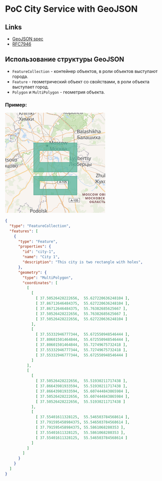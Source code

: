 # PoC City Service with GeoJSON

## Links

 - [GeoJSON spec](https://geojson.org/)
 - [RFC7946](https://www.iana.org/assignments/media-types/application/geo+json)

## Использование структуры GeoJSON

- `FeatureCollection` - контейнер объектов, в роли объектов выступают города.
- `Feature` - геометрический объект со свойствами, в роли объекта выступает город.
- `Polygon` и `MultiPolygon` - геометрия объекта.

### Пример:

![img.png](img.png)

```json
{
  "type": "FeatureCollection",
  "features": [
    {
      "type": "Feature",
      "properties": {
        "id": "city-1",
        "name": "City 1",
        "description": "This city is two rectangle with holes", 
      },
      "geometry": {
        "type": "MultiPolygon",
        "coordinates": [
          [
            [
              [ 37.50526428222656,  55.627220636248104 ],
              [ 37.86712646484375,  55.627220636248104 ],
              [ 37.86712646484375,  55.76382685625667 ],
              [ 37.50526428222656,  55.76382685625667 ],
              [ 37.50526428222656,  55.627220636248104 ]
            ],
            [
              [ 37.55332946777344,  55.672550948546444 ],
              [ 37.80601501464844,  55.672550948546444 ],
              [ 37.80601501464844,  55.72749675732418 ],
              [ 37.55332946777344,  55.72749675732418 ],
              [ 37.55332946777344,  55.672550948546444 ]
            ]
          ],
          [
            [
              [ 37.50526428222656,  55.51930211717438 ],
              [ 37.86643981933594,  55.51930211717438 ],
              [ 37.86643981933594,  55.607444843865984 ],
              [ 37.50526428222656,  55.607444843865984 ],
              [ 37.50526428222656,  55.51930211717438 ]
            ],
            [
              [ 37.55401611328125,  55.546503784568614 ],
              [ 37.791595458984375, 55.546503784568614 ],
              [ 37.791595458984375, 55.5861068280353 ],
              [ 37.55401611328125,  55.5861068280353 ],
              [ 37.55401611328125,  55.546503784568614 ]
            ]
          ]
        ]
      }
    }
  ]
}

```
